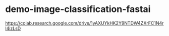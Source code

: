 # demo-image-classification-fastai

https://colab.research.google.com/drive/1yAXUYkHK2Y9NTDW4ZXrFC1N4rl4izLsD

